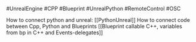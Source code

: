 #UnrealEngine #CPP #Blueprint #UnrealPython #RemoteControl #OSC

How to connect python and unreal: [[PythonUnreal]]
How to connect code between Cpp, Python and Blueprints [[Blueprint callable C++, variables from bp in C++ and Events-delegates]]
